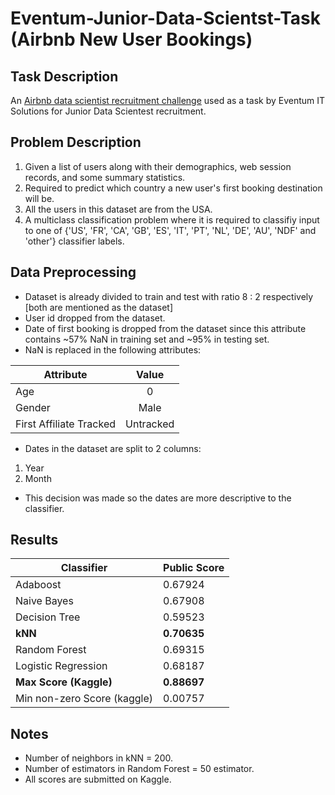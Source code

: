 # Eventum-Junior-Data-Scientst-Task (Airbnb New User Bookings)

## Task Description
An [Airbnb data scientist recruitment challenge](https://www.kaggle.com/c/airbnb-recruiting-new-user-bookings) used as a task by Eventum IT Solutions for Junior Data Scientest recruitment.

## Problem Description
1. Given a list of users along with their demographics, web session records, and some summary statistics. 
2. Required to predict which country a new user's first booking destination will be. 
3. All the users in this dataset are from the USA.
4. A multiclass classification problem where it is required to classifiy input to one of {'US', 'FR', 'CA', 'GB', 'ES', 'IT', 'PT', 'NL', 'DE', 'AU', 'NDF' and 'other'} classifier labels.

## Data Preprocessing
- Dataset is already divided to train and test with ratio 8 : 2 respectively [both are mentioned as the dataset]
- User id dropped from the dataset.
- Date of first booking is dropped from the dataset since this attribute contains ~57% NaN in training set and ~95% in testing set.
- NaN is replaced in the following attributes:

| Attribute               | Value           |
| ----------------------- |:---------------:|
| Age                     | 0               |
| Gender                  | Male            |
| First Affiliate Tracked | Untracked       |

- Dates in the dataset are split to 2 columns:
1. Year
2. Month

- This decision was made so the dates are more descriptive to the classifier.


## Results
| Classifier	                 | Public Score |
|------------------------------|--------------|
| Adaboost	                   | 0.67924      |
| Naive Bayes	                 | 0.67908      |
| Decision Tree	               | 0.59523      |
| **kNN**                      | **0.70635**  |
| Random Forest	               | 0.69315      |
| Logistic Regression	         | 0.68187      |
| **Max Score (Kaggle)**       | **0.88697**  |
| Min non-zero Score  (kaggle) | 0.00757      |

## Notes
- Number of neighbors in kNN = 200.
- Number of estimators in Random Forest = 50 estimator.
- All scores are submitted on Kaggle.

